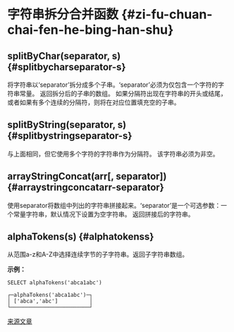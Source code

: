 # 字符串拆分合并函数 {#zi-fu-chuan-chai-fen-he-bing-han-shu}

## splitByChar(separator, s) {#splitbycharseparator-s}

将字符串以‘separator’拆分成多个子串。‘separator’必须为仅包含一个字符的字符串常量。
返回拆分后的子串的数组。 如果分隔符出现在字符串的开头或结尾，或者如果有多个连续的分隔符，则将在对应位置填充空的子串。

## splitByString(separator, s) {#splitbystringseparator-s}

与上面相同，但它使用多个字符的字符串作为分隔符。 该字符串必须为非空。

## arrayStringConcat(arr\[, separator\]) {#arraystringconcatarr-separator}

使用separator将数组中列出的字符串拼接起来。‘separator’是一个可选参数：一个常量字符串，默认情况下设置为空字符串。
返回拼接后的字符串。

## alphaTokens(s) {#alphatokenss}

从范围a-z和A-Z中选择连续字节的子字符串。返回子字符串数组。

**示例：**

    SELECT alphaTokens('abca1abc')

    ┌─alphaTokens('abca1abc')─┐
    │ ['abca','abc']          │
    └─────────────────────────┘

[来源文章](https://clickhouse.tech/docs/en/query_language/functions/splitting_merging_functions/) <!--hide-->
